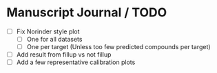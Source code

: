 # Manuscript Journal / TODO

- [ ] Fix Norinder style plot 
  - [ ] One for all datasets
  - [ ] One per target (Unless too few predicted compounds per target)
- [ ] Add result from fillup vs not fillup
- [ ] Add a few representative calibration plots
